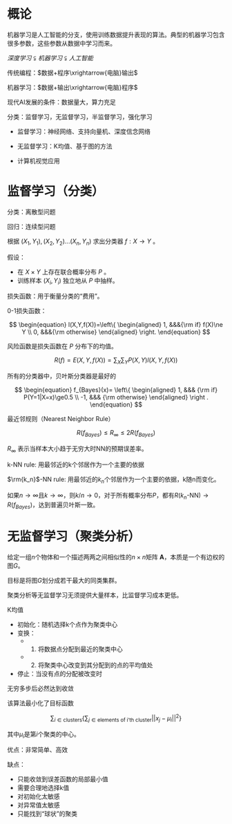 # 概论

机器学习是人工智能的分支，使用训练数据提升表现的算法。典型的机器学习包含很多参数，这些参数从数据中学习而来。

$深度学习 \subsetneqq 机器学习 \subsetneqq 人工智能$

传统编程：$数据+程序\xrightarrow{电脑}输出$

机器学习：$数据+输出\xrightarrow{电脑}程序$

现代AI发展的条件：数据量大，算力充足

分类：监督学习，无监督学习，半监督学习，强化学习

* 监督学习：神经网络、支持向量机、深度信念网络

* 无监督学习：K均值、基于图的方法

* 计算机视觉应用


# 监督学习（分类）

分类：离散型问题

回归：连续型问题

根据 $(X_1,Y_1),(X_2,Y_2)...(X_n,Y_n)$ 求出分类器 $f:X\rightarrow Y$ 。

假设：
* 在 $X\times Y$ 上存在联合概率分布 $P$ 。
* 训练样本 $(X_i,Y_i)$ 独立地从 $P$ 中抽样。
  
损失函数：用于衡量分类的“费用”。

0-1损失函数：

$$
\begin{equation}
    l(X,Y,f(X))=\left\{
        \begin{aligned}
        1, &&&{\rm if} f(X)\ne Y \\
        0, &&&{\rm otherwise}
        \end{aligned}
        \right.
\end{equation}
$$

风险函数是损失函数在 $P$ 分布下的均值。

$$R(f)=E(X,Y,f(X))=\sum_X \sum_Y P(X,Y)l(X,Y,f(X))$$

所有的分类器中，贝叶斯分类器是最好的

$$
\begin{equation}
f_{Bayes}(x)=
    \left\{
        \begin{aligned}
        1, &&& {\rm if} P(Y=1|X=x)\ge0.5 \\
        -1, &&& {\rm otherwise}
        \end{aligned}
    \right .
\end{equation}
$$

最近邻规则（Nearest Neighbor Rule）

$$R(f_{Bayes})\le R_\infty\le 2R(f_{Bayes})$$

$R_\infty$ 表示当样本大小趋于无穷大时NN的预期误差率。

k-NN rule: 用最邻近的k个邻居作为一个主要的依据

$\rm{k_n}$-NN rule: 用最邻近的$k_n$个邻居作为一个主要的依据，k随n而变化。

如果$n\rightarrow\infty$且$k\rightarrow\infty$，则$k/n\rightarrow0$，对于所有概率分布$P$，都有$R(k_n\text{-NN})\rightarrow R(f_{Bayes})$，达到普遍贝叶斯一致。

# 无监督学习（聚类分析）

给定一组$n$个物体和一个描述两两之间相似性的$n\times n$矩阵 $\mathbf{A}$，本质是一个有边权的图$G$。

目标是将图$G$划分成若干最大的同类集群。

聚类分析等无监督学习无须提供大量样本，比监督学习成本更低。

K均值

* 初始化：随机选择k个点作为聚类中心
* 变换：
  * 1. 将数据点分配到最近的聚类中心
  * 2. 将聚类中心改变到其分配到的点的平均值处
* 停止：当没有点的分配被改变时

无穷多步后必然达到收敛

该算法最小化了目标函数

$$\sum_{i\in \text{clusters}}\left\{\sum_{j\in \text{elements of i'th cluster}} ||x_j-\mu_i||^2\right\}$$

其中$\mu_i$是第$i$个聚类的中心。

优点：非常简单、高效

缺点：
* 只能收敛到误差函数的局部最小值
* 需要合理地选择k值
* 对初始化太敏感
* 对异常值太敏感
* 只能找到“球状”的聚类